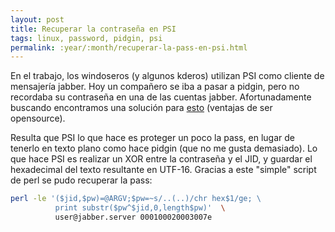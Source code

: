 ```yaml
---
layout: post
title: Recuperar la contraseña en PSI
tags: linux, password, pidgin, psi
permalink: :year/:month/recuperar-la-pass-en-psi.html
---
```


En el trabajo, los windoseros (y algunos kderos) utilizan PSI como cliente de mensajería jabber. Hoy un compañero se iba a pasar a pidgin, pero no recordaba su contraseña en una de las cuentas jabber. Afortunadamente buscando encontramos una solución para [esto](http://blogmal.42.org/rev-eng/psi-password.story) (ventajas de ser opensource).  

Resulta que PSI lo que hace es proteger un poco la pass, en lugar de tenerlo en texto plano como hace pidgin (que no me gusta demasiado). Lo que hace PSI es realizar un XOR entre la contraseña y el JID, y guardar el hexadecimal del texto resultante en UTF-16. Gracias a este "simple" script de perl se pudo recuperar la pass:  

~~~bash
perl -le '($jid,$pw)=@ARGV;$pw=~s/..(..)/chr hex$1/ge; \  
          print substr($pw^$jid,0,length$pw)'  \  
          user@jabber.server 000100020003007e  
~~~